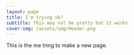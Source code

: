 ```yaml
---
layout: page
title: I'm trying ok?
subtitle: This may not be pretty but it works
cover-img: /assets/img/Header.png
---
```


This is the me tring to make a new page. 